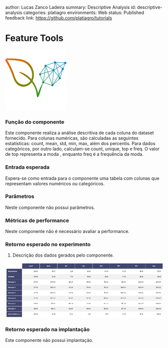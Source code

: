 author: Lucas Zanco Ladeira
summary: Descriptive Analysis
id: descriptive-analysis
categories: platiagro
environments: Web
status: Published
feedback link: https://github.com/platiagro/tutorials

# Feature Tools

![Logotipo da PlatIAgro: possui o desenho de duas folhas verdes, uma delas é formada por linhas e pontos, como um gráfico estatístico](img/logo.png)

### Função do componente

Este componente realiza a análise descritiva de cada coluna do dataset fornecido. Para colunas numéricas, são calculadas as seguintes estatísticas: count, mean, std, min, max, além dos percentis. Para dados categóricos, por outro lado, calculam-se count, unique, top e freq. O valor de top representa a moda , enquanto freq é a frequência da moda.

### Entrada esperada

Espera-se como entrada para o componente uma tabela com colunas que representam valores numéricos ou categóricos.

### Parâmetros

Neste componente não possui parâmetros.

### Métricas de performance

Neste componente não é necessário avaliar a performance.

### Retorno esperado no experimento

1. Descrição dos dados gerados pelo componente.

![Tabela dos Dados](img/desc_table.png)


### Retorno esperado na implantação

Este componente não possui implantação.